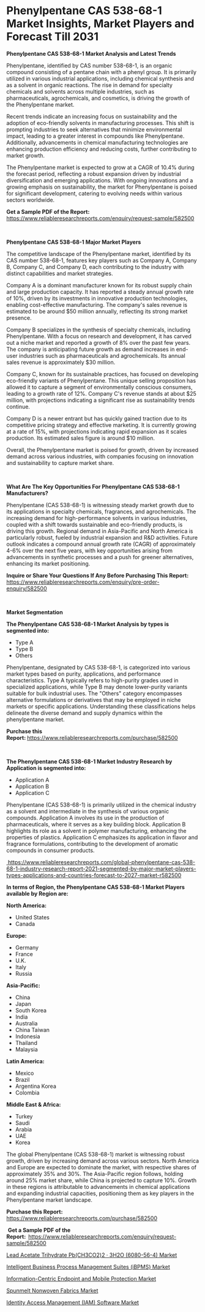<p><h1>Phenylpentane CAS 538-68-1 Market Insights, Market Players and Forecast Till 2031</h1></p><p><strong>Phenylpentane CAS 538-68-1 Market Analysis and Latest Trends</strong></p>
<p><p>Phenylpentane, identified by CAS number 538-68-1, is an organic compound consisting of a pentane chain with a phenyl group. It is primarily utilized in various industrial applications, including chemical synthesis and as a solvent in organic reactions. The rise in demand for specialty chemicals and solvents across multiple industries, such as pharmaceuticals, agrochemicals, and cosmetics, is driving the growth of the Phenylpentane market.</p><p>Recent trends indicate an increasing focus on sustainability and the adoption of eco-friendly solvents in manufacturing processes. This shift is prompting industries to seek alternatives that minimize environmental impact, leading to a greater interest in compounds like Phenylpentane. Additionally, advancements in chemical manufacturing technologies are enhancing production efficiency and reducing costs, further contributing to market growth.</p><p>The Phenylpentane market is expected to grow at a CAGR of 10.4% during the forecast period, reflecting a robust expansion driven by industrial diversification and emerging applications. With ongoing innovations and a growing emphasis on sustainability, the market for Phenylpentane is poised for significant development, catering to evolving needs within various sectors worldwide.</p></p>
<p><strong>Get a Sample PDF of the Report:&nbsp;</strong> <a href="https://www.reliableresearchreports.com/enquiry/request-sample/582500?utm_campaign=120&utm_medium=2&utm_source=Github&utm_content=ia&utm_term=08122024&utm_id=phenylpentane-cas-538-68-1">https://www.reliableresearchreports.com/enquiry/request-sample/582500</a></p>
<p>&nbsp;</p>
<p><strong>Phenylpentane CAS 538-68-1 Major Market Players</strong></p>
<p><p>The competitive landscape of the Phenylpentane market, identified by its CAS number 538-68-1, features key players such as Company A, Company B, Company C, and Company D, each contributing to the industry with distinct capabilities and market strategies.</p><p>Company A is a dominant manufacturer known for its robust supply chain and large production capacity. It has reported a steady annual growth rate of 10%, driven by its investments in innovative production technologies, enabling cost-effective manufacturing. The company's sales revenue is estimated to be around $50 million annually, reflecting its strong market presence.</p><p>Company B specializes in the synthesis of specialty chemicals, including Phenylpentane. With a focus on research and development, it has carved out a niche market and reported a growth of 8% over the past few years. The company is anticipating future growth as demand increases in end-user industries such as pharmaceuticals and agrochemicals. Its annual sales revenue is approximately $30 million.</p><p>Company C, known for its sustainable practices, has focused on developing eco-friendly variants of Phenylpentane. This unique selling proposition has allowed it to capture a segment of environmentally conscious consumers, leading to a growth rate of 12%. Company C's revenue stands at about $25 million, with projections indicating a significant rise as sustainability trends continue.</p><p>Company D is a newer entrant but has quickly gained traction due to its competitive pricing strategy and effective marketing. It is currently growing at a rate of 15%, with projections indicating rapid expansion as it scales production. Its estimated sales figure is around $10 million.</p><p>Overall, the Phenylpentane market is poised for growth, driven by increased demand across various industries, with companies focusing on innovation and sustainability to capture market share.</p></p>
<p>&nbsp;</p>
<p><strong>What Are The Key Opportunities For Phenylpentane CAS 538-68-1 Manufacturers?</strong></p>
<p><p>Phenylpentane (CAS 538-68-1) is witnessing steady market growth due to its applications in specialty chemicals, fragrances, and agrochemicals. The increasing demand for high-performance solvents in various industries, coupled with a shift towards sustainable and eco-friendly products, is driving this growth. Regional demand in Asia-Pacific and North America is particularly robust, fueled by industrial expansion and R&D activities. Future outlook indicates a compound annual growth rate (CAGR) of approximately 4-6% over the next five years, with key opportunities arising from advancements in synthetic processes and a push for greener alternatives, enhancing its market positioning.</p></p>
<p><strong>Inquire or Share Your Questions If Any Before Purchasing This Report:</strong> <a href="https://www.reliableresearchreports.com/enquiry/pre-order-enquiry/582500?utm_campaign=120&utm_medium=2&utm_source=Github&utm_content=ia&utm_term=08122024&utm_id=phenylpentane-cas-538-68-1">https://www.reliableresearchreports.com/enquiry/pre-order-enquiry/582500</a></p>
<p>&nbsp;</p>
<p><strong>Market Segmentation</strong></p>
<p><strong>The Phenylpentane CAS 538-68-1 Market Analysis by types is segmented into:</strong></p>
<p><ul><li>Type A</li><li>Type B</li><li>Others</li></ul></p>
<p><p>Phenylpentane, designated by CAS 538-68-1, is categorized into various market types based on purity, applications, and performance characteristics. Type A typically refers to high-purity grades used in specialized applications, while Type B may denote lower-purity variants suitable for bulk industrial uses. The "Others" category encompasses alternative formulations or derivatives that may be employed in niche markets or specific applications. Understanding these classifications helps delineate the diverse demand and supply dynamics within the phenylpentane market.</p></p>
<p><strong>Purchase this Report:&nbsp;</strong><a href="https://www.reliableresearchreports.com/purchase/582500?utm_campaign=120&utm_medium=2&utm_source=Github&utm_content=ia&utm_term=08122024&utm_id=phenylpentane-cas-538-68-1">https://www.reliableresearchreports.com/purchase/582500</a></p>
<p>&nbsp;</p>
<p><strong>The Phenylpentane CAS 538-68-1 Market Industry Research by Application is segmented into:</strong></p>
<p><ul><li>Application A</li><li>Application B</li><li>Application C</li></ul></p>
<p><p>Phenylpentane (CAS 538-68-1) is primarily utilized in the chemical industry as a solvent and intermediate in the synthesis of various organic compounds. Application A involves its use in the production of pharmaceuticals, where it serves as a key building block. Application B highlights its role as a solvent in polymer manufacturing, enhancing the properties of plastics. Application C emphasizes its application in flavor and fragrance formulations, contributing to the development of aromatic compounds in consumer products.</p></p>
<p><a href="https://www.reliableresearchreports.com/global-phenylpentane-cas-538-68-1-industry-research-report-2021-segmented-by-major-market-players-types-applications-and-countries-forecast-to-2027-market-r582500?utm_campaign=120&utm_medium=2&utm_source=Github&utm_content=ia&utm_term=08122024&utm_id=phenylpentane-cas-538-68-1">&nbsp;https://www.reliableresearchreports.com/global-phenylpentane-cas-538-68-1-industry-research-report-2021-segmented-by-major-market-players-types-applications-and-countries-forecast-to-2027-market-r582500</a></p>
<p><strong>In terms of Region, the Phenylpentane CAS 538-68-1 Market Players available by Region are:</strong></p>
<p>
    <p> <strong> North America: </strong>
        <ul>
            <li>United States</li>
            <li>Canada</li>
        </ul>
        </p> 
    <p> <strong> Europe: </strong>
        <ul>
            <li>Germany</li>
            <li>France</li>
            <li>U.K.</li>
            <li>Italy</li>
            <li>Russia</li>
        </ul>
        </p> 
    <p> <strong> Asia-Pacific: </strong>
        <ul>
            <li>China</li>
            <li>Japan</li>
            <li>South Korea</li>
            <li>India</li>
            <li>Australia</li>
            <li>China Taiwan</li>
            <li>Indonesia</li>
            <li>Thailand</li>
            <li>Malaysia</li>
        </ul>
        </p> 
    <p> <strong> Latin America: </strong>
        <ul>
            <li>Mexico</li>
            <li>Brazil</li>
            <li>Argentina Korea</li>
            <li>Colombia</li>
        </ul>
        </p> 
    <p> <strong> Middle East & Africa: </strong>
        <ul>
            <li>Turkey</li>
            <li>Saudi</li>
            <li>Arabia</li>
            <li>UAE</li>
            <li>Korea</li>
        </ul>
    </p>
    </p>
<p><p>The global Phenylpentane (CAS 538-68-1) market is witnessing robust growth, driven by increasing demand across various sectors. North America and Europe are expected to dominate the market, with respective shares of approximately 35% and 30%. The Asia-Pacific region follows, holding around 25% market share, while China is projected to capture 10%. Growth in these regions is attributable to advancements in chemical applications and expanding industrial capacities, positioning them as key players in the Phenylpentane market landscape.</p></p>
<p><strong>Purchase this Report: </strong><a href="https://www.reliableresearchreports.com/purchase/582500?utm_campaign=120&utm_medium=2&utm_source=Github&utm_content=ia&utm_term=08122024&utm_id=phenylpentane-cas-538-68-1">https://www.reliableresearchreports.com/purchase/582500</a></p>
<p>&nbsp;<strong>Get a Sample PDF of the Report:&nbsp;&nbsp;</strong><a href="https://www.reliableresearchreports.com/enquiry/request-sample/582500?utm_campaign=120&utm_medium=2&utm_source=Github&utm_content=ia&utm_term=08122024&utm_id=phenylpentane-cas-538-68-1">https://www.reliableresearchreports.com/enquiry/request-sample/582500</a></p>
<p><strong></strong></p>
<p><p><a href="https://github.com/joannesouthgate/Market-Research-Report-List-5/blob/main/lead-acetate-trihydrate-pbch3co22-3h2o-6080-56-4-market.md?utm_campaign=120&utm_medium=2&utm_source=Github&utm_content=ia&utm_term=08122024&utm_id=phenylpentane-cas-538-68-1">Lead Acetate Trihydrate Pb(CH3CO2)2 · 3H2O (6080-56-4) Market</a></p><p><a href="https://www.linkedin.com/pulse/intelligent-business-process-management-suites-ibpms-market-analysis-m1j6e?utm_campaign=120&utm_medium=2&utm_source=Github&utm_content=ia&utm_term=08122024&utm_id=phenylpentane-cas-538-68-1">Intelligent Business Process Management Suites (iBPMS) Market</a></p><p><a href="https://www.linkedin.com/pulse/the-sympatico-insight-9odme?utm_campaign=120&utm_medium=2&utm_source=Github&utm_content=ia&utm_term=08122024&utm_id=phenylpentane-cas-538-68-1">Information-Centric Endpoint and Mobile Protection Market</a></p><p><a href="https://github.com/DianaWilson796/Market-Research-Report-List-1/blob/main/spunmelt-nonwoven-fabrics-market.md?utm_campaign=120&utm_medium=2&utm_source=Github&utm_content=ia&utm_term=08122024&utm_id=phenylpentane-cas-538-68-1">Spunmelt Nonwoven Fabrics Market</a></p><p><a href="https://www.linkedin.com/pulse/competitive-overview-identity-access-management-iam-software-yknhe?utm_campaign=120&utm_medium=2&utm_source=Github&utm_content=ia&utm_term=08122024&utm_id=phenylpentane-cas-538-68-1">Identity Access Management (IAM) Software Market</a></p></p>